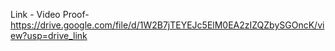 Link - 
Video Proof- https://drive.google.com/file/d/1W2B7jTEYEJc5ElM0EA2zIZQZbySGOncK/view?usp=drive_link

